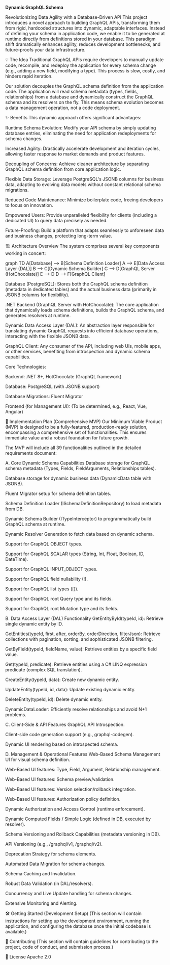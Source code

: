 **Dynamic GraphQL Schema**

Revolutionizing Data Agility with a Database-Driven API
This project introduces a novel approach to building GraphQL APIs, transforming them from rigid, hardcoded structures into dynamic, adaptable interfaces. Instead of defining your schema in application code, we enable it to be generated at runtime directly from definitions stored in your database. This paradigm shift dramatically enhances agility, reduces development bottlenecks, and future-proofs your data infrastructure.

💡 The Idea
Traditional GraphQL APIs require developers to manually update code, recompile, and redeploy the application for every schema change (e.g., adding a new field, modifying a type). This process is slow, costly, and hinders rapid iteration.

Our solution decouples the GraphQL schema definition from the application code. The application will read schema metadata (types, fields, relationships) from a database and dynamically construct the GraphQL schema and its resolvers on the fly. This means schema evolution becomes a data management operation, not a code deployment.

✨ Benefits
This dynamic approach offers significant advantages:

Runtime Schema Evolution: Modify your API schema by simply updating database entries, eliminating the need for application redeployments for schema changes.

Increased Agility: Drastically accelerate development and iteration cycles, allowing faster response to market demands and product features.

Decoupling of Concerns: Achieve cleaner architecture by separating GraphQL schema definition from core application logic.

Flexible Data Storage: Leverage PostgreSQL's JSONB columns for business data, adapting to evolving data models without constant relational schema migrations.

Reduced Code Maintenance: Minimize boilerplate code, freeing developers to focus on innovation.

Empowered Users: Provide unparalleled flexibility for clients (including a dedicated UI) to query data precisely as needed.

Future-Proofing: Build a platform that adapts seamlessly to unforeseen data and business changes, protecting long-term value.

🏗️ Architecture Overview
The system comprises several key components working in concert:

graph TD
    A[Database] --> B[Schema Definition Loader]
    A --> E[Data Access Layer (DAL)]
    B --> C[Dynamic Schema Builder]
    C --> D[GraphQL Server (HotChocolate)]
    E --> D
    D --> F[GraphQL Client]

Database (PostgreSQL): Stores both the GraphQL schema definition (metadata in dedicated tables) and the actual business data (primarily in JSONB columns for flexibility).

.NET Backend (GraphQL Server with HotChocolate): The core application that dynamically loads schema definitions, builds the GraphQL schema, and generates resolvers at runtime.

Dynamic Data Access Layer (DAL): An abstraction layer responsible for translating dynamic GraphQL requests into efficient database operations, interacting with the flexible JSONB data.

GraphQL Client: Any consumer of the API, including web UIs, mobile apps, or other services, benefiting from introspection and dynamic schema capabilities.

Core Technologies:

Backend: .NET 8+, HotChocolate (GraphQL framework)

Database: PostgreSQL (with JSONB support)

Database Migrations: Fluent Migrator

Frontend (for Management UI): (To be determined, e.g., React, Vue, Angular)

🚀 Implementation Plan (Comprehensive MVP)
Our Minimum Viable Product (MVP) is designed to be a fully-featured, production-ready solution, encompassing a comprehensive set of functionalities. This ensures immediate value and a robust foundation for future growth.

The MVP will include all 39 functionalities outlined in the detailed requirements document:

A. Core Dynamic Schema Capabilities
Database storage for GraphQL schema metadata (Types, Fields, FieldArguments, Relationships tables).

Database storage for dynamic business data (DynamicData table with JSONB).

Fluent Migrator setup for schema definition tables.

Schema Definition Loader (ISchemaDefinitionRepository) to load metadata from DB.

Dynamic Schema Builder (ITypeInterceptor) to programmatically build GraphQL schema at runtime.

Dynamic Resolver Generation to fetch data based on dynamic schema.

Support for GraphQL OBJECT types.

Support for GraphQL SCALAR types (String, Int, Float, Boolean, ID, DateTime).

Support for GraphQL INPUT_OBJECT types.

Support for GraphQL field nullability (!).

Support for GraphQL list types ([]).

Support for GraphQL root Query type and its fields.

Support for GraphQL root Mutation type and its fields.

B. Data Access Layer (DAL) Functionality
GetEntityById(typeId, id): Retrieve single dynamic entity by ID.

GetEntities(typeId, first, after, orderBy, orderDirection, filterJson): Retrieve collections with pagination, sorting, and sophisticated JSONB filtering.

GetByField(typeId, fieldName, value): Retrieve entities by a specific field value.

Get(typeId, predicate): Retrieve entities using a C# LINQ expression predicate (complex SQL translation).

CreateEntity(typeId, data): Create new dynamic entity.

UpdateEntity(typeId, id, data): Update existing dynamic entity.

DeleteEntity(typeId, id): Delete dynamic entity.

DynamicDataLoader: Efficiently resolve relationships and avoid N+1 problems.

C. Client-Side & API Features
GraphQL API Introspection.

Client-side code generation support (e.g., graphql-codegen).

Dynamic UI rendering based on introspected schema.

D. Management & Operational Features
Web-Based Schema Management UI for visual schema definition.

Web-Based UI features: Type, Field, Argument, Relationship management.

Web-Based UI features: Schema preview/validation.

Web-Based UI features: Version selection/rollback integration.

Web-Based UI features: Authorization policy definition.

Dynamic Authorization and Access Control (runtime enforcement).

Dynamic Computed Fields / Simple Logic (defined in DB, executed by resolver).

Schema Versioning and Rollback Capabilities (metadata versioning in DB).

API Versioning (e.g., /graphql/v1, /graphql/v2).

Deprecation Strategy for schema elements.

Automated Data Migration for schema changes.

Schema Caching and Invalidation.

Robust Data Validation (in DAL/resolvers).

Concurrency and Live Update handling for schema changes.

Extensive Monitoring and Alerting.

🛠️ Getting Started (Development Setup)
(This section will contain instructions for setting up the development environment, running the application, and configuring the database once the initial codebase is available.)

🤝 Contributing
(This section will contain guidelines for contributing to the project, code of conduct, and submission process.)

📄 License
Apache 2.0
